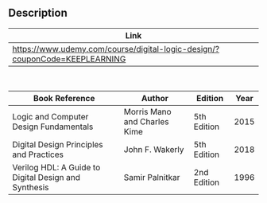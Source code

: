 ## Description

| Link |
| ---- |
| https://www.udemy.com/course/digital-logic-design/?couponCode=KEEPLEARNING |

<br />

| Book Reference | Author| Edition | Year |
| -------------- | ----- | ------- | ---- |
| Logic and Computer Design Fundamentals | Morris Mano and Charles Kime | 5th Edition | 2015 |
| Digital Design Principles and Practices | John F. Wakerly | 5th Edition | 2018 |
| Verilog HDL: A Guide to Digital Design and Synthesis | Samir Palnitkar | 2nd Edition | 1996 |
